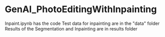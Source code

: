 # GenAI_PhotoEditingWithInpainting

Inpaint.ipynb has the code
Test data for inpainting are in the "data" folder
Results of the Segmentation and Inpainting are in results folder
